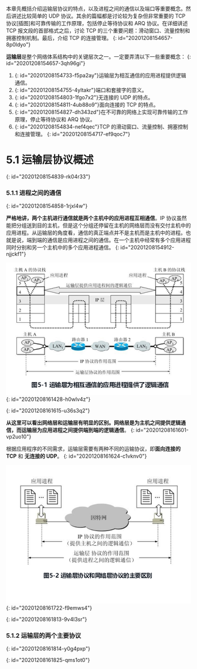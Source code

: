 本章先概括介绍运输层协议的特点，以及进程之间的通信以及端口等重要概念。然后讲述比较简单的 UDP 协议。其余的篇幅都是讨论较为复杂但非常重要的 TCP 协议[插图]和可靠传输的工作原理，包括停止等待协议和 ARQ 协议。在详细讲述 TCP 报文段的首部格式之后，讨论 TCP 的三个重要问题：滑动窗口、流量控制和拥塞控制机制。最后，介绍 TCP 的连接管理。
{: id="20201208154657-8p0ldyo"}

**运输层**是整个网络体系结构中的关键层次之一。一定要弄清以下一些重要概念：
{: id="20201208154657-3qh96gi"}

1. {: id="20201208154733-f5pa2ay"}运输层为相互通信的应用进程提供逻辑通信。
2. {: id="20201208154755-4yltakr"}端口和套接字的意义。
3. {: id="20201208154803-1fgo7x2"}无连接的 UDP 的特点。
4. {: id="20201208154811-4ub88o9"}面向连接的 TCP 的特点。
5. {: id="20201208154827-dh343zd"}在不可靠的网络上实现可靠传输的工作原理，停止等待协议和 ARQ 协议。
6. {: id="20201208154834-nef4qec"}TCP 的滑动窗口、流量控制、拥塞控制和连接管理。
{: id="20201208154717-ef9qoc7"}

# 5.1 运输层协议概述
{: id="20201208154839-rk04r33"}

### 5.1.1 进程之间的通信
{: id="20201208154858-1rjxl4w"}

**严格地讲，两个主机进行通信就是两个主机中的应用进程互相通信**。IP 协议虽然能把分组送到目的主机，但是这个分组还停留在主机的网络层而没有交付主机中的应用进程。从运输层的角度看，通信的真正端点并不是主机而是主机中的进程。也就是说，端到端的通信是应用进程之间的通信。在一个主机中经常有多个应用进程同时分别和另一个主机中的多个应用进程通信。
{: id="20201208154912-njjckf1"}

![51.png](assets/20201208161559-d3iyuu0-5-1.png)
{: id="20201208161428-h0wlv4z"}


{: id="20201208161615-u36s3q2"}

**从这里可以看出网络层和运输层有明显的区别。网络层是为主机之间提供逻辑通信，而运输层为应用进程之间提供端到端的逻辑通信**。
{: id="20201208161601-vp2uo10"}

根据应用程序的不同需求，运输层需要有两种不同的运输协议，即**面向连接的 TCP** 和 **无连接的 UDP**。
{: id="20201208161624-c1vknv0"}

![52.png](assets/20201208161804-6japjlj-5-2.png)
{: id="20201208161722-f9emws4"}

{: id="20201208161813-9v4l3sr"}

### 5.1.2 运输层的两个主要协议
{: id="20201208161814-y0g4pxp"}

{: id="20201208161825-qms1ot0"}
